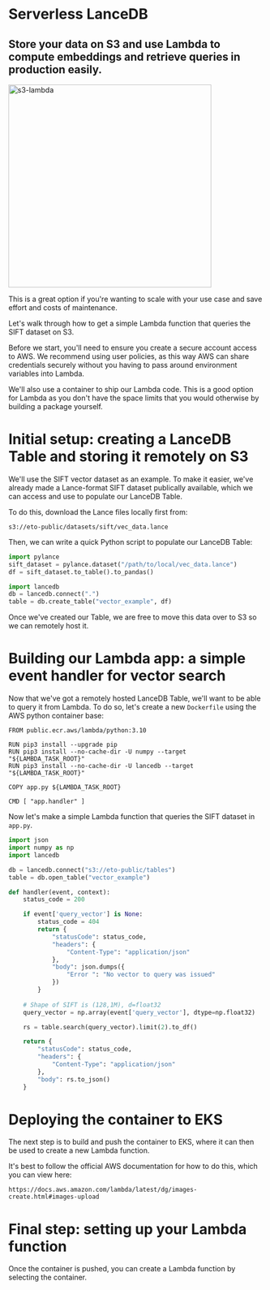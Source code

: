 # Serverless LanceDB

## Store your data on S3 and use Lambda to compute embeddings and retrieve queries in production easily.

<img id="splash" width="400" alt="s3-lambda" src="https://user-images.githubusercontent.com/917119/234653050-305a1e90-9305-40ab-b014-c823172a948c.png">

This is a great option if you're wanting to scale with your use case and save effort and costs of maintenance.

Let's walk through how to get a simple Lambda function that queries the SIFT dataset on S3.

Before we start, you'll need to ensure you create a secure account access to AWS. We recommend using user policies, as this way AWS can share credentials securely without you having to pass around environment variables into Lambda.

We'll also use a container to ship our Lambda code. This is a good option for Lambda as you don't have the space limits that you would otherwise by building a package yourself.

# Initial setup: creating a LanceDB Table and storing it remotely on S3

We'll use the SIFT vector dataset as an example. To make it easier, we've already made a Lance-format SIFT dataset publically available, which we can access and use to populate our LanceDB Table. 

To do this, download the Lance files locally first from:

```
s3://eto-public/datasets/sift/vec_data.lance
```

Then, we can write a quick Python script to populate our LanceDB Table:

```python
import pylance
sift_dataset = pylance.dataset("/path/to/local/vec_data.lance")
df = sift_dataset.to_table().to_pandas()

import lancedb
db = lancedb.connect(".")
table = db.create_table("vector_example", df)
```

Once we've created our Table, we are free to move this data over to S3 so we can remotely host it.

# Building our Lambda app: a simple event handler for vector search

Now that we've got a remotely hosted LanceDB Table, we'll want to be able to query it from Lambda. To do so, let's create a new `Dockerfile` using the AWS python container base:

```docker
FROM public.ecr.aws/lambda/python:3.10

RUN pip3 install --upgrade pip
RUN pip3 install --no-cache-dir -U numpy --target "${LAMBDA_TASK_ROOT}"
RUN pip3 install --no-cache-dir -U lancedb --target "${LAMBDA_TASK_ROOT}"

COPY app.py ${LAMBDA_TASK_ROOT}

CMD [ "app.handler" ]
```

Now let's make a simple Lambda function that queries the SIFT dataset in `app.py`.

```python    
import json
import numpy as np
import lancedb

db = lancedb.connect("s3://eto-public/tables")
table = db.open_table("vector_example")

def handler(event, context):
    status_code = 200

    if event['query_vector'] is None:
        status_code = 404
        return {
            "statusCode": status_code,
            "headers": {
                "Content-Type": "application/json"
            },
            "body": json.dumps({
                "Error ": "No vector to query was issued"
            })
        }
    
    # Shape of SIFT is (128,1M), d=float32
    query_vector = np.array(event['query_vector'], dtype=np.float32)

    rs = table.search(query_vector).limit(2).to_df()

    return {
        "statusCode": status_code,
        "headers": {
            "Content-Type": "application/json"
        },
        "body": rs.to_json()
    }
``` 

# Deploying the container to EKS

The next step is to build and push the container to EKS, where it can then be used to create a new Lambda function. 

It's best to follow the official AWS documentation for how to do this, which you can view here:

```
https://docs.aws.amazon.com/lambda/latest/dg/images-create.html#images-upload
```

# Final step: setting up your Lambda function

Once the container is pushed, you can create a Lambda function by selecting the container. 
